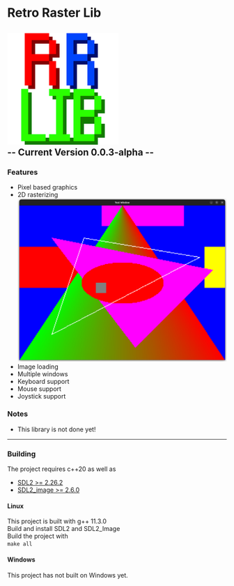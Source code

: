 # Retro Raster Lib
![Library logo](logo256.png)<br>
-- Current Version 0.0.3-alpha --
---
### Features
- Pixel based graphics
- 2D rasterizing
![Picture of shapes test](images/shapes_demo.png)
- Image loading
- Multiple windows
- Keyboard support
- Mouse support
- Joystick support

### Notes
 - This library is not done yet!
---

### Building
The project requires c++20 as well as
- [SDL2 >= 2.26.2](https://github.com/libsdl-org/SDL/releases/)
- [SDL2_image >= 2.6.0](https://github.com/libsdl-org/SDL_image/releases)

#### Linux
This project is built with g++ 11.3.0<br>
Build and install SDL2 and SDL2_Image<br>
Build the project with<br>
`
make all
`

#### Windows
This project has not built on Windows yet.

